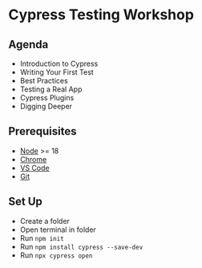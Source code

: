 # Cypress Testing Workshop

## Agenda

* Introduction to Cypress
* Writing Your First Test
* Best Practices
* Testing a Real App
* Cypress Plugins
* Digging Deeper

## Prerequisites

* [Node](https://nodejs.org/en/download) >= 18
* [Chrome](https://www.google.com/chrome/)
* [VS Code](https://code.visualstudio.com/Download)
* [Git](https://git-scm.com/downloads)

## Set Up

* Create a folder
* Open terminal in folder
* Run `npm init`
* Run `npm install cypress --save-dev`
* Run `npx cypress open`